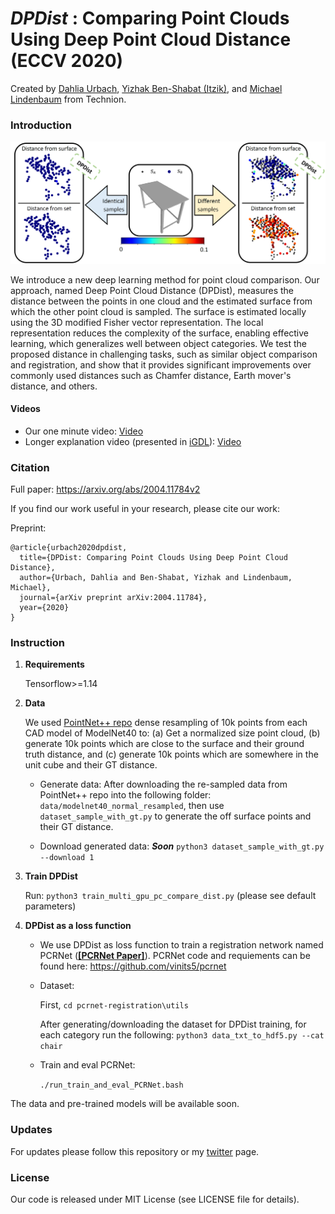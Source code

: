 # ***DPDist*** : Comparing Point Clouds Using Deep Point Cloud Distance (ECCV 2020)
Created by [Dahlia Urbach](https://www.linkedin.com/in/dahlia-urbach-97a816123/), [Yizhak Ben-Shabat (Itzik)](http://www.itzikbs.com), and [Michael Lindenbaum](http://www.cs.technion.ac.il/people/mic/index.html) from Technion.

### Introduction
![teaser](images/teaser.PNG)

We introduce a new deep learning method for point cloud comparison.  Our approach, named Deep Point Cloud Distance (DPDist),   measures the distance between the points in one cloud and the estimated surface from which the other point cloud is sampled. 
The surface is estimated locally using the 3D modified Fisher vector representation. The local representation reduces the complexity of the surface, enabling effective learning, which generalizes well between object categories. 
We test the proposed distance in challenging tasks, such as similar object comparison and registration, and show that it provides significant improvements over commonly used distances such as Chamfer distance,  Earth mover's distance, and others. 

#### Videos
- Our one minute video: [Video](https://www.youtube.com/watch?v=uiLmk19HFx0) 
- Longer explanation video (presented in [iGDL](https://gdl-israel.github.io/)): [Video](https://youtu.be/c8_32IVn-sg?t=4494)

### Citation

Full paper: https://arxiv.org/abs/2004.11784v2

If you find our work useful in your research, please cite our work:

Preprint: 

    @article{urbach2020dpdist,
      title={DPDist: Comparing Point Clouds Using Deep Point Cloud Distance},
      author={Urbach, Dahlia and Ben-Shabat, Yizhak and Lindenbaum, Michael},
      journal={arXiv preprint arXiv:2004.11784},
      year={2020}
    }

### Instruction
1. **Requirements**
    
    Tensorflow>=1.14
2. **Data**
    
    We used [PointNet++ repo](https://github.com/charlesq34/pointnet2) dense resampling of 10k points from each CAD model of ModelNet40 to:
(a) Get a normalized size point cloud, (b) generate 10k points which are close to the surface and their ground truth distance, and (c) generate 10k points which are somewhere in the unit cube and their GT distance.
    
    - Generate data:
After downloading the re-sampled data from PointNet++ repo into the following folder: `data/modelnet40_normal_resampled`, 
then use `dataset_sample_with_gt.py` to generate the off surface points and their GT distance.
    
    - Download generated data: ***Soon***
        `python3 dataset_sample_with_gt.py --download 1`
3. **Train DPDist**
    
    Run: `python3 train_multi_gpu_pc_compare_dist.py` (please see default parameters)
4. **DPDist as a loss function**
    - We use DPDist as loss function to train a registration network named PCRNet (**[[PCRNet Paper]](https://arxiv.org/abs/1908.07906)**).
    PCRNet code and requiements can be found here: https://github.com/vinits5/pcrnet 
    - Dataset:
    
        First, `cd pcrnet-registration\utils`
        
        After generating/downloading the dataset for DPDist training, 
        for each category run the following:
        `python3 data_txt_to_hdf5.py --cat chair`
    - Train and eval PCRNet:
    
        `./run_train_and_eval_PCRNet.bash`
        
The data and pre-trained models will be available soon.

### Updates
For updates please follow this repository or my [twitter](https://twitter.com/DahliaUrb) page.

### License
Our code is released under MIT License (see LICENSE file for details).
